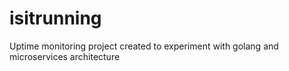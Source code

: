 # isitrunning

Uptime monitoring project created to experiment with golang and microservices architecture
